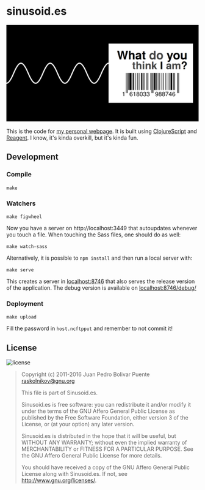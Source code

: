 sinusoid.es
===========

[![screenshot](https://raw.githubusercontent.com/arximboldi/sinusoides/master/resources/static/screens/sinusoides.png)](http://sinusoid.es)

This is the code for [my personal webpage](http://sinusoid.es).  It is
built using [ClojureScript](http://clojurescript.net/) and
[Reagent](http://clojurescript.net/).  I know, it's kinda overkill,
but it's kinda fun.

Development
-----------

### Compile

```
make
```

### Watchers

```
make figwheel
```

Now you have a server on http://localhost:3449 that autoupdates
whenever you touch a file.  When touching the Sass files, one should
do as well:

```
make watch-sass
```

Alternatively, it is possible to `npm install` and then run a local
server with:

```
make serve
```

This creates a server in [localhost:8746](http://localhost:8746) that
also serves the release version of the application.  The debug version
is available on [localhost:8746/debug/](http://localhost:8746/debug/)

### Deployment

```
make upload
```

Fill the password in `host.ncftpput` and remember to not commit it!

License
-------

![license](http://www.gnu.org/graphics/agplv3-155x51.png)

> Copyright (c) 2011-2016 Juan Pedro Bolivar Puente <raskolnikov@gnu.org>
>
> This file is part of Sinusoid.es.
>
> Sinusoid.es is free software: you can redistribute it and/or modify
> it under the terms of the GNU Affero General Public License as
> published by the Free Software Foundation, either version 3 of the
> License, or (at your option) any later version.
>
> Sinusoid.es is distributed in the hope that it will be useful, but
> WITHOUT ANY WARRANTY; without even the implied warranty of
> MERCHANTABILITY or FITNESS FOR A PARTICULAR PURPOSE.  See the GNU
> Affero General Public License for more details.
>
> You should have received a copy of the GNU Affero General Public
> License along with Sinusoid.es.  If not, see
> <http://www.gnu.org/licenses/>.
